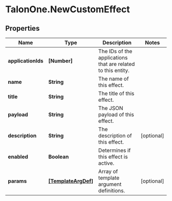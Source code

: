 # TalonOne.NewCustomEffect

## Properties

Name | Type | Description | Notes
------------ | ------------- | ------------- | -------------
**applicationIds** | **[Number]** | The IDs of the applications that are related to this entity. | 
**name** | **String** | The name of this effect. | 
**title** | **String** | The title of this effect. | 
**payload** | **String** | The JSON payload of this effect. | 
**description** | **String** | The description of this effect. | [optional] 
**enabled** | **Boolean** | Determines if this effect is active. | 
**params** | [**[TemplateArgDef]**](TemplateArgDef.md) | Array of template argument definitions. | [optional] 


